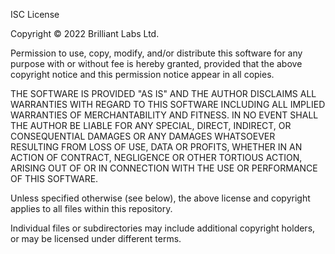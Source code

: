 ISC License

Copyright © 2022 Brilliant Labs Ltd.

Permission to use, copy, modify, and/or distribute this software for any purpose 
with or without fee is hereby granted, provided that the above copyright notice 
and this permission notice appear in all copies.

THE SOFTWARE IS PROVIDED "AS IS" AND THE AUTHOR DISCLAIMS ALL WARRANTIES WITH 
REGARD TO THIS SOFTWARE INCLUDING ALL IMPLIED WARRANTIES OF MERCHANTABILITY AND 
FITNESS. IN NO EVENT SHALL THE AUTHOR BE LIABLE FOR ANY SPECIAL, DIRECT, 
INDIRECT, OR CONSEQUENTIAL DAMAGES OR ANY DAMAGES WHATSOEVER RESULTING FROM LOSS 
OF USE, DATA OR PROFITS, WHETHER IN AN ACTION OF CONTRACT, NEGLIGENCE OR OTHER 
TORTIOUS ACTION, ARISING OUT OF OR IN CONNECTION WITH THE USE OR PERFORMANCE OF 
THIS SOFTWARE.

Unless specified otherwise (see below), the above license and copyright applies 
to all files within this repository. 

Individual files or subdirectories may include additional copyright holders, or 
may be licensed under different terms.